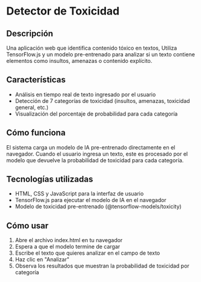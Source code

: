 # Detector de Toxicidad

## Descripción

Una aplicación web que identifica contenido tóxico en textos, Utiliza TensorFlow.js y un modelo pre-entrenado para analizar si un texto contiene elementos como insultos, amenazas o contenido explícito.

## Características

- Análisis en tiempo real de texto ingresado por el usuario
- Detección de 7 categorías de toxicidad (insultos, amenazas, toxicidad general, etc.)
- Visualización del porcentaje de probabilidad para cada categoría

## Cómo funciona

El sistema carga un modelo de IA pre-entrenado directamente en el navegador. Cuando el usuario ingresa un texto, este es procesado por el modelo que devuelve la probabilidad de toxicidad para cada categoría.

## Tecnologías utilizadas

- HTML, CSS y JavaScript para la interfaz de usuario
- TensorFlow.js para ejecutar el modelo de IA en el navegador
- Modelo de toxicidad pre-entrenado (@tensorflow-models/toxicity)

## Cómo usar

1. Abre el archivo index.html en tu navegador
2. Espera a que el modelo termine de cargar
3. Escribe el texto que quieres analizar en el campo de texto
4. Haz clic en "Analizar"
5. Observa los resultados que muestran la probabilidad de toxicidad por categoría
